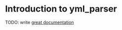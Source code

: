 # Introduction to yml_parser

TODO: write [great documentation](http://jacobian.org/writing/what-to-write/)
